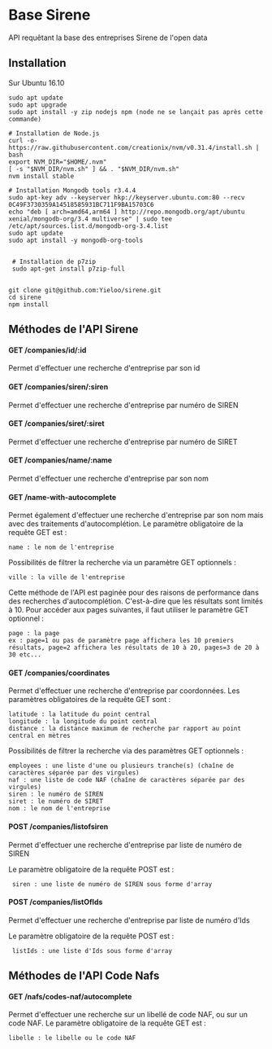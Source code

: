 # Base Sirene
API requêtant la base des entreprises Sirene de l'open data

## Installation

Sur Ubuntu 16.10

    sudo apt update
    sudo apt upgrade
    sudo apt install -y zip nodejs npm (node ne se lançait pas après cette commande)
    
    # Installation de Node.js
    curl -o- https://raw.githubusercontent.com/creationix/nvm/v0.31.4/install.sh | bash
    export NVM_DIR="$HOME/.nvm"
    [ -s "$NVM_DIR/nvm.sh" ] && . "$NVM_DIR/nvm.sh"
    nvm install stable
    
    # Installation Mongodb tools r3.4.4 
    sudo apt-key adv --keyserver hkp://keyserver.ubuntu.com:80 --recv 0C49F3730359A14518585931BC711F9BA15703C6
    echo "deb [ arch=amd64,arm64 ] http://repo.mongodb.org/apt/ubuntu xenial/mongodb-org/3.4 multiverse" | sudo tee /etc/apt/sources.list.d/mongodb-org-3.4.list
    sudo apt update
    sudo apt install -y mongodb-org-tools
    
    
     # Installation de p7zip
     sudo apt-get install p7zip-full
    
  
    git clone git@github.com:Yieloo/sirene.git
    cd sirene
    npm install
    
## Méthodes de l'API Sirene
   
#### GET /companies/id/:id
Permet d'effectuer une recherche d'entreprise par son id
   
#### GET /companies/siren/:siren
Permet d'effectuer une recherche d'entreprise par numéro de SIREN
 
#### GET /companies/siret/:siret
Permet d'effectuer une recherche d'entreprise par numéro de SIRET

#### GET /companies/name/:name
Permet d'effectuer une recherche d'entreprise par son nom

#### GET /name-with-autocomplete
Permet également d'effectuer une recherche d'entreprise par son nom mais avec des traitements d'autocomplétion. Le paramètre obligatoire de la requête GET est :

    name : le nom de l'entreprise

Possibilités de filtrer la recherche via un paramètre GET optionnels :

    ville : la ville de l'entreprise

Cette méthode de l'API est paginée pour des raisons de performance dans des recherches d'autocomplétion. C'est-à-dire que les résultats sont limités à 10. Pour accéder aux pages suivantes, il faut utiliser le paramètre GET optionnel :

    page : la page
    ex : page=1 ou pas de paramètre page affichera les 10 premiers résultats, page=2 affichera les résultats de 10 à 20, pages=3 de 20 à 30 etc...

#### GET /companies/coordinates
Permet d'effectuer une recherche d'entreprise par coordonnées. Les paramètres obligatoires de la requête GET  sont :

    latitude : la latitude du point central
    longitude : la longitude du point central
    distance : la distance maximum de recherche par rapport au point central en mètres
    
Possibilités de filtrer la recherche via des paramètres GET optionnels :

    employees : une liste d'une ou plusieurs tranche(s) (chaîne de caractères séparée par des virgules)
    naf : une liste de code NAF (chaîne de caractères séparée par des virgules)
    siren : le numéro de SIREN
    siret : le numéro de SIRET
    nom : le nom de l'entreprise
    

#### POST /companies/listofsiren
Permet d'effectuer une recherche d'entreprise par liste de numéro de SIREN

Le paramètre obligatoire de la requête POST est :

     siren : une liste de numéro de SIREN sous forme d'array

#### POST /companies/listOfIds
Permet d'effectuer une recherche d'entreprise par liste de numéro d'Ids

Le paramètre obligatoire de la requête POST est :

     listIds : une liste d'Ids sous forme d'array


## Méthodes de l'API Code Nafs
    
    
#### GET /nafs/codes-naf/autocomplete
Permet d'effectuer une recherche sur un libellé de code NAF, ou sur un code NAF. Le paramètre obligatoire de la requête GET est :

    libelle : le libelle ou le code NAF
